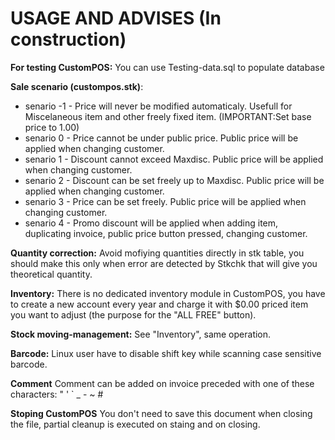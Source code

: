 # USAGE AND ADVISES (In construction)
**For testing CustomPOS:** You can use Testing-data.sql to populate database

**Sale scenario (custompos.stk)**:
- senario -1 - Price will never be modified automaticaly. Usefull for Miscelaneous item and other freely fixed item. (IMPORTANT:Set base price to 1.00)
- senario 0 - Price cannot be under public price. Public price will be applied when changing customer.
- senario 1 - Discount cannot exceed Maxdisc. Public price will be applied when changing customer.
- senario 2 - Discount can be set freely up to Maxdisc. Public price will be applied when changing customer.
- senario 3 - Price can be set freely. Public price will be applied when changing customer.
- senario 4 - Promo discount will be applied when adding item, duplicating invoice, public price button pressed, changing customer.

**Quantity correction:**  Avoid mofiying quantities directly in stk table, you should make this only when error are detected by Stkchk that will give you theoretical quantity.

**Inventory:**  There is no dedicated inventory module in CustomPOS, you have to create a new account every year and charge it with $0.00 priced item you want to adjust (the purpose for the "ALL FREE" button).

**Stock moving-management:**  See "Inventory", same operation.

**Barcode:**  Linux user have to disable shift key while scanning case sensitive barcode.

**Comment**  Comment can be added on invoice preceded with one of these characters:  " ' ` _ - ~ #

**Stoping CustomPOS** You don't need to save this document when closing the file, partial cleanup is executed on staing and on closing.
